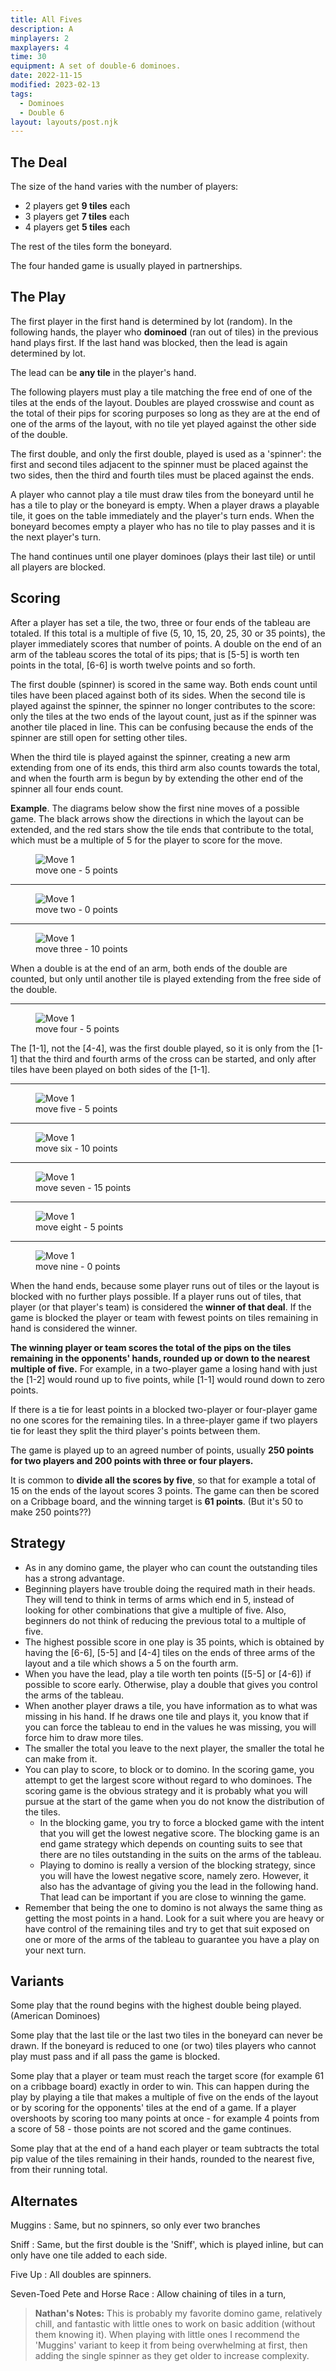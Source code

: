 ```yaml
---
title: All Fives
description: A
minplayers: 2
maxplayers: 4
time: 30
equipment: A set of double-6 dominoes.
date: 2022-11-15
modified: 2023-02-13
tags:
  - Dominoes
  - Double 6
layout: layouts/post.njk
---
```


## The Deal

The size of the hand varies with the number of players:

- 2 players get **9 tiles** each
- 3 players get **7 tiles** each
- 4 players get **5 tiles** each

The rest of the tiles form the boneyard.

The four handed game is usually played in partnerships.

## The Play

The first player in the first hand is determined by lot (random). In the following hands, the player who **dominoed** (ran out of tiles) in the previous hand plays first. If the last hand was blocked, then the lead is again determined by lot.

The lead can be **any tile** in the player's hand.

The following players must play a tile matching the free end of one of the tiles at the ends of the layout. Doubles are played crosswise and count as the total of their pips for scoring purposes so long as they are at the end of one of the arms of the layout, with no tile yet played against the other side of the double.

The first double, and only the first double, played is used as a 'spinner': the first and second tiles adjacent to the spinner must be placed against the two sides, then the third and fourth tiles must be placed against the ends.

A player who cannot play a tile must draw tiles from the boneyard until he has a tile to play or the boneyard is empty. When a player draws a playable tile, it goes on the table immediately and the player's turn ends. When the boneyard becomes empty a player who has no tile to play passes and it is the next player's turn.

The hand continues until one player dominoes (plays their last tile) or until all players are blocked.

## Scoring

After a player has set a tile, the two, three or four ends of the tableau are totaled. If this total is a multiple of five (5, 10, 15, 20, 25, 30 or 35 points), the player immediately scores that number of points. A double on the end of an arm of the tableau scores the total of its pips; that is [5-5] is worth ten points in the total, [6-6] is worth twelve points and so forth.

The first double (spinner) is scored in the same way. Both ends count until tiles have been placed against both of its sides. When the second tile is played against the spinner, the spinner no longer contributes to the score: only the tiles at the two ends of the layout count, just as if the spinner was another tile placed in line. This can be confusing because the ends of the spinner are still open for setting other tiles.

When the third tile is played against the spinner, creating a new arm extending from one of its ends, this third arm also counts towards the total, and when the fourth arm is begun by by extending the other end of the spinner all four ends count.

**Example**. The diagrams below show the first nine moves of a possible game. The black arrows show the directions in which the layout can be extended, and the red stars show the tile ends that contribute to the total, which must be a multiple of 5 for the player to score for the move.

<figure class="inset-small mx-auto">
<img src="{{ '/img/all-fives-01.svg' | url }}" alt="Move 1">
<figcaption>move one - 5 points</figcaption>
</figure>

<hr>

<figure class="inset mx-auto">
<img src="{{ '/img/all-fives-02.svg' | url }}" alt="Move 1">
<figcaption>
move two - 0 points
</figcaption>
</figure>

<hr>

<figure class="inset mx-auto">
<img src="{{ '/img/all-fives-03.svg' | url }}" alt="Move 1">
<figcaption>
move three - 10 points
</figcaption>
</figure>

When a double is at the end of an arm, both ends of the double are counted, but only until another tile is played extending from the free side of the double.

<hr>

<figure class="inset mx-auto">
<img src="{{ '/img/all-fives-04.svg' | url }}" alt="Move 1">
  <figcaption>
  move four - 5 points
  </figcaption>
</figure>

The [1-1], not the [4-4], was the first double played, so it is only from the [1-1] that the third and fourth arms of the cross can be started, and only after tiles have been played on both sides of the [1-1].

<hr>

<figure class="inset mx-auto">
<img src="{{ '/img/all-fives-05.svg' | url }}" alt="Move 1">
  <figcaption>move five - 5 points</figcaption>
</figure>

<hr>

<figure class="inset mx-auto">
<img src="{{ '/img/all-fives-06.svg' | url }}" alt="Move 1">
  <figcaption>move six - 10 points</figcaption>
</figure>

<hr>

<figure class="inset mx-auto">
<img src="{{ '/img/all-fives-07.svg' | url }}" alt="Move 1">
  <figcaption>move seven - 15 points</figcaption>
</figure>

<hr>

<figure class="inset mx-auto">
<img src="{{ '/img/all-fives-08.svg' | url }}" alt="Move 1">
  <figcaption>move eight - 5 points</figcaption>
</figure>

<hr>

<figure class="inset mx-auto">
<img src="{{ '/img/all-fives-09.svg' | url }}" alt="Move 1">
  <figcaption>move nine - 0 points</figcaption>
</figure>


When the hand ends, because some player runs out of tiles or the layout is blocked with no further plays possible. If a player runs out of tiles, that player (or that player's team) is considered the **winner of that deal**. If the game is blocked the player or team with fewest points on tiles remaining in hand is considered the winner.

**The winning player or team scores the total of the pips on the tiles remaining in the opponents' hands, rounded up or down to the nearest multiple of five.** For example, in a two-player game a losing hand with just the [1-2] would round up to five points, while [1-1] would round down to zero points.

If there is a tie for least points in a blocked two-player or four-player game no one scores for the remaining tiles. In a three-player game if two players tie for least they split the third player's points between them.

The game is played up to an agreed number of points, usually **250 points for two players and 200 points with three or four players.**

It is common to **divide all the scores by five**, so that for example a total of 15 on the ends of the layout scores 3 points. The game can then be scored on a Cribbage board, and the winning target is **61 points**. (But it's 50 to make 250 points??)

## Strategy

- As in any domino game, the player who can count the outstanding tiles has a strong advantage.
- Beginning players have trouble doing the required math in their heads. They will tend to think in terms of arms which end in 5, instead of looking for other combinations that give a multiple of five. Also, beginners do not think of reducing the previous total to a multiple of five.
- The highest possible score in one play is 35 points, which is obtained by having the [6-6], [5-5] and [4-4] tiles on the ends of three arms of the layout and a tile which shows a 5 on the fourth arm.
- When you have the lead, play a tile worth ten points ([5-5] or [4-6]) if possible to score early. Otherwise, play a double that gives you control the arms of the tableau.
- When another player draws a tile, you have information as to what was missing in his hand. If he draws one tile and plays it, you know that if you can force the tableau to end in the values he was missing, you will force him to draw more tiles.
- The smaller the total you leave to the next player, the smaller the total he can make from it.
- You can play to score, to block or to domino. In the scoring game, you attempt to get the largest score without regard to who dominoes. The scoring game is the obvious strategy and it is probably what you will pursue at the start of the game when you do not know the distribution of the tiles.
    - In the blocking game, you try to force a blocked game with the intent that you will get the lowest negative score. The blocking game is an end game strategy which depends on counting suits to see that there are no tiles outstanding in the suits on the arms of the tableau.
    - Playing to domino is really a version of the blocking strategy, since you will have the lowest negative score, namely zero. However, it also has the advantage of giving you the lead in the following hand. That lead can be important if you are close to winning the game.
- Remember that being the one to domino is not always the same thing as getting the most points in a hand. Look for a suit where you are heavy or have control of the remaining tiles and try to get that suit exposed on one or more of the arms of the tableau to guarantee you have a play on your next turn.

## Variants

Some play that the round begins with the highest double being played. (American Dominoes)

Some play that the last tile or the last two tiles in the boneyard can never be drawn. If the boneyard is reduced to one (or two) tiles players who cannot play must pass and if all pass the game is blocked.

Some play that a player or team must reach the target score (for example 61 on a cribbage board) exactly in order to win. This can happen during the play by playing a tile that makes a multiple of five on the ends of the layout or by scoring for the opponents' tiles at the end of a game. If a player overshoots by scoring too many points at once - for example 4 points from a score of 58 - those points are not scored and the game continues.

Some play that at the end of a hand each player or team subtracts the total pip value of the tiles remaining in their hands, rounded to the nearest five, from their running total.

## Alternates

Muggins
: Same, but no spinners, so only ever two branches

Sniff
: Same, but the first double is the 'Sniff', which is played inline, but can only have one tile added to each side.

Five Up
: All doubles are spinners.

Seven-Toed Pete and Horse Race
: Allow chaining of tiles in a turn,

> **Nathan's Notes:** This is probably my favorite domino game, relatively chill, and fantastic with little ones to work on basic addition (without them knowing it). When playing with little ones I recommend the 'Muggins' variant to keep it from being overwhelming at first, then adding the single spinner as they get older to increase complexity.
